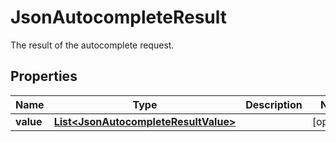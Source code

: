 

# JsonAutocompleteResult

The result of the autocomplete request.
## Properties

Name | Type | Description | Notes
------------ | ------------- | ------------- | -------------
**value** | [**List&lt;JsonAutocompleteResultValue&gt;**](JsonAutocompleteResultValue.md) |  |  [optional]



